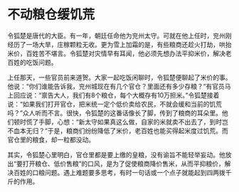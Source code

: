 # 不动粮仓缓饥荒

令狐楚是唐代的大臣。有一年，朝廷任命他为兖州太守。可就在他上任时，兖州刚经历了一场大旱，庄稼颗粒无收。更为雪上加霜的是，有些粮商还趁火打劫，哄抬米价，百姓苦不堪言。令狐楚对灾情早有耳闻，他必须先想办法平抑米价，解决老百姓的吃饭问题。 

上任那天，一些官员前来道贺。大家一起吃饭闲聊时，令狐楚便聊起了米价的事。他说：“你们谁能告诉我，兖州城现在有几个官仓？里面还有多少存粮？”有官员马上回应说：“禀告大人，我们有8个粮仓，每个大概存有10万担米。”令狐楚接着说：“如果我们打开官仓，把米统一定个低价卖给农民，不就会缓和当前的饥荒吗？”众人听而不言。很快，令狐楚的这番话像长了脚，传到了粮商的耳朵里。他们顿时慌了手脚，心想：“新太守如果真这么做，自家的米就卖不出去了，到时岂不血本无归？”于是，粮商们纷纷降低了米价，老百姓也能买得起米度过饥荒。而官仓里的粮食，却一粒都没动。 

其实，令狐楚心里明白，官仓里都是要上缴的皇粮，没有谕旨不能轻举妄动。他放出“要打开粮仓、低价售粮”的口风，是为了促使粮商降价售米，从而平抑粮价，解决百姓的口粮问题。遇上难题要多思考，有时一句话或一个点子就能起到四两拨千斤的作用。